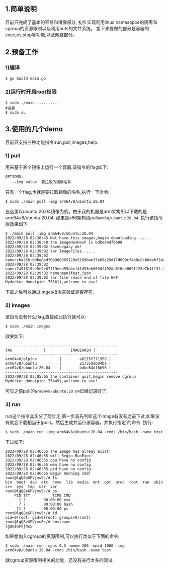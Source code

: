 ## 1.简单说明

目前只完成了基本的容器和镜像部分, 初步实现利用linux namesapce的隔离和cgroup的资源限制以及利用aufs的文件系统。
接下来要做的部分是容器的exec,ps,stop等功能,以及网络部分。

## 2.预备工作

### 1)编译
```shell
$ go build main.go
```
### 2)运行时开启root权限
```shell
$ sudo ./main ..........
#或者
$ sudo su
```
## 3.使用的几个demo
目前只支持三种功能指令:run,pull,images,help.
### 1) pull
用来基于某个镜像上运行一个容器,该指令的flag如下:
```shell
OPTIONS:
   --img value  要拉取的镜像名称
```
只有一个flag,也就是要拉取镜像的名称,执行一下命令:
```shell
$ sudo ./main pull -img arm64v8/ubuntu:20.04
```
在这里以ubuntu:20.04镜像为例，由于我的机器是arm架构所以下载的是arm64v8/ubuntu:20.04,
如果是x86架构请pull`amd64/ubuntu:20.04`.
执行该指令后效果如下:
```shell
$ ./main pull -img arm64v8/ubuntu:20.04
2022/09/28 02:38:45 Not have this images,begin downloading......
2022/09/28 02:38:48 the imageHexHash is bdbe84df0b98
2022/09/28 02:39:02 SaveLegacy ok!
2022/09/28 02:39:02 tar ImageFiles......
2022/09/28 02:39:02 name:sha256:bdbe84df0b988965129e5189bae37e09e29d17d090cf4b8c8cb8dabf2443fd77
2022/09/28 02:39:02 name:7a9f619ee5e9c87f19eed59abef41d53eb0694f492da010ee069ff26e7b4ff3f.tar.gz
2022/09/28 02:39:02 name:manifest.json
2022/09/28 02:39:02 tar file reach end of file EOF!
Mydocker done(pid: 75661),welcome to use!
```
下载之后可以通过imges指令来验证是否存在.

### 2) images
该指令没有什么flag,直接如此执行就可以:
```shell
$ sudo ./main images
```
效果如下:
```shell
--------------------------------------------------
TAG              |           IMAGEHASH |
--------------------------------------------------
arm64v8/alpine          |        a6215f271958 |
arm64v8/ubuntu          |        21735dab04ba |
arm64v8/ubuntu:20.04    |        bdbe84df0b98 |
--------------------------------------------------
2022/09/28 02:05:05 the container quit,begin remove cgroup
Mydocker done(pid: 75449),welcome to use!
```
可见之前pull的`arm64v8/ubuntu:20.04`已经记录好了.
### 3) run
run这个指令其实分了两步走,第一步首先判断这个image有没有之前下过,如果没有就会下载相当于(pull)。然后生成并运行该容器，并执行指定
的命令.
执行:
```shell
$ sudo ./main run -img arm64v8/ubuntu:20.04 -cmds /bin/bash -name test
```
下过如下:
```shell
2022/09/28 02:46:55 The image has alreay exist!
2022/09/28 02:46:55 will Begin RunExec!
2022/09/28 02:46:55 cpu have no config
2022/09/28 02:46:55 mem have no config
2022/09/28 02:46:55 pid have no config
2022/09/28 02:46:55 Begin Running cmd!
root@lgQ8eGPVjmw5:/# ls                                                                                                                                                             
bin  boot  dev  etc  home  lib  media  mnt  opt  proc  root  run  sbin  srv  sys  tmp  usr  var
root@lgQ8eGPVjmw5:/# ps
    PID TTY          TIME CMD
      1 ?        00:00:00 exe
      7 ?        00:00:00 bash
     11 ?        00:00:00 ps
root@lgQ8eGPVjmw5:/# id
uid=0(root) gid=0(root) groups=0(root)
root@lgQ8eGPVjmw5:/# hostname
lgQ8eGPVjmw5
```
如果想加入cgroup的资源限制,可以执行类似于下面的命令:
```shell
$ sudo ./main run -cpus 0.5 -mmem 200 -mpid 1000 -img arm64v8/ubuntu:20.04 -cmds /bin/bash -name test
```
就cgroup资源限制相关的功能，还没有进行太多的测试.